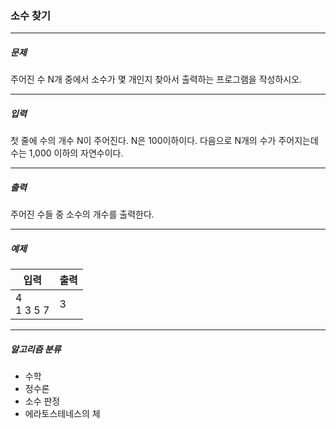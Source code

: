 ### 소수 찾기

***

##### 문제
주어진 수 N개 중에서 소수가 몇 개인지 찾아서 출력하는 프로그램을 작성하시오.

***

##### 입력
첫 줄에 수의 개수 N이 주어진다. N은 100이하이다. 다음으로 N개의 수가 주어지는데 수는 1,000 이하의 자연수이다.

***

##### 출력
주어진 수들 중 소수의 개수를 출력한다.

***

##### 예제
| 입력  | 출력 |
|-----|----|
|4<br>1 3 5 7| 3 |

***

##### 알고리즘 분류
* 수학
* 정수론
* 소수 판정
* 에라토스테네스의 체